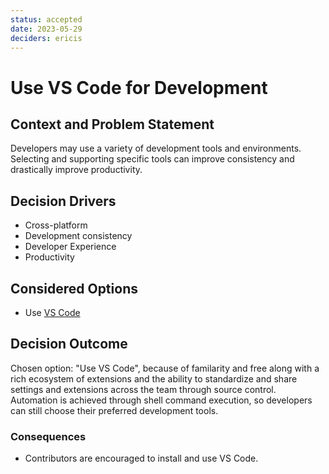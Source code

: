 ```yaml
---
status: accepted
date: 2023-05-29
deciders: ericis
---
```


# Use VS Code for Development

## Context and Problem Statement

Developers may use a variety of development tools and environments. Selecting and supporting specific tools can improve consistency and drastically improve productivity.

## Decision Drivers

-   Cross-platform
-   Development consistency
-   Developer Experience
-   Productivity

## Considered Options

-   Use [VS Code](https://code.visualstudio.com/)

## Decision Outcome

Chosen option: "Use VS Code", because of familarity and free along with a rich ecosystem of extensions and the ability to standardize and share settings and extensions across the team through source control. Automation is achieved through shell command execution, so developers can still choose their preferred development tools.

### Consequences

-   Contributors are encouraged to install and use VS Code.
